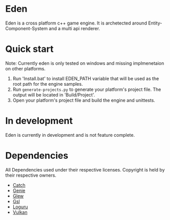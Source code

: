 # Eden
Eden is a cross platform c++ game engine. It is archetected around Entity-Component-System and a multi api renderer.

# Quick start
Note: Currently eden is only tested on windows and missing implmenetaion on other platforms.

1. Run 'Install.bat' to install EDEN_PATH variable that will be used as the root path for the engine samples.
2. Run `generate-projects.py` to generate your platform's project file. The output will be located in 'Build/Project'.
3. Open your platform's project file and build the engine and unittests.

# In development
Eden is currently in development and is not feature complete.

# Dependencies
All Dependencies used under their respective licenses. Copyright is held by their respective owners.
* [Catch](https://github.com/philsquared/Catch)
* [Genie](https://github.com/bkaradzic/GENie)
* [Glew](http://glew.sourceforge.net)
* [Gsl](https://github.com/Microsoft/GSL)
* [Loguru](https://github.com/emilk/loguru)
* [Vulkan](https://www.khronos.org/vulkan/)